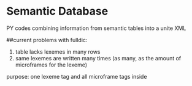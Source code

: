 # Semantic Database
PY codes combining information from semantic tables into a unite XML


##current problems with fulldic:
1. table lacks lexemes in many rows
2. same lexemes are written many times (as many, as the amount of microframes for the lexeme)

purpose: one lexeme tag and all microframe tags inside
